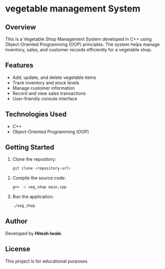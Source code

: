 # vegetable management System

## Overview

This is a Vegetable Shop Management System developed in C++ using Object-Oriented Programming (OOP) principles. The system helps manage inventory, sales, and customer records efficiently for a vegetable shop.

## Features

- Add, update, and delete vegetable items
- Track inventory and stock levels
- Manage customer information
- Record and view sales transactions
- User-friendly console interface

## Technologies Used

- C++
- Object-Oriented Programming (OOP)

## Getting Started

1. Clone the repository:
    ```bash
    git clone <repository-url>
    ```
2. Compile the source code:
    ```bash
    g++ -o veg_shop main.cpp
    ```
3. Run the application:
    ```bash
    ./veg_shop
    ```

## Author

Developed by **Hitesh Iwale**.

## License

This project is for educational purposes.